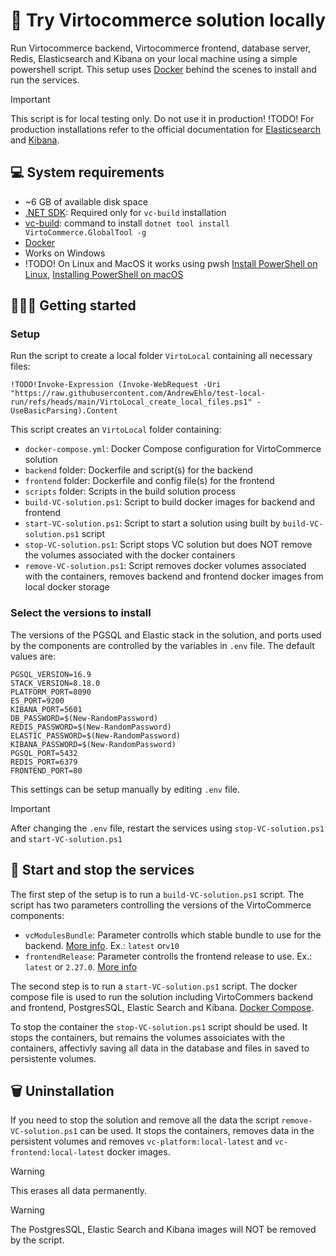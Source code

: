 # 🚀 Try Virtocommerce solution locally

Run Virtocommerce backend, Virtocommerce frontend, database server, Redis, Elasticsearch and Kibana on your local machine using a simple powershell script. This setup uses [Docker](https://www.docker.com/) behind the scenes to install and run the services.

> [!IMPORTANT]  
> This script is for local testing only. Do not use it in production!
> !TODO! For production installations refer to the official documentation for [Elasticsearch](https://www.elastic.co/downloads/elasticsearch) and [Kibana](https://www.elastic.co/downloads/kibana).


## 💻 System requirements

- ~6 GB of available disk space
- [.NET SDK](https://dotnet.microsoft.com/en-us/download/dotnet): Required only for `vc-build` installation
- [vc-build](https://github.com/VirtoCommerce/vc-build): command to install `dotnet tool install VirtoCommerce.GlobalTool -g`
- [Docker](https://www.docker.com/)
- Works on Windows
- !TODO! On Linux and MacOS it works using pwsh [Install PowerShell on Linux](https://learn.microsoft.com/en-us/powershell/scripting/install/installing-powershell-on-linux), [Installing PowerShell on macOS](https://learn.microsoft.com/en-us/powershell/scripting/install/installing-powershell-on-macos)

## 🏃‍♀️‍➡️ Getting started

### Setup

Run the script to create a local folder `VirtoLocal` containing all necessary files:

```pwsh
!TODO!Invoke-Expression (Invoke-WebRequest -Uri "https://raw.githubusercontent.com/AndrewEhlo/test-local-run/refs/heads/main/VirtoLocal_create_local_files.ps1" -UseBasicParsing).Content
```
This script creates an `VirtoLocal` folder containing:
- `docker-compose.yml`: Docker Compose configuration for VirtoCommerce solution
- `backend` folder: Dockerfile and script(s) for the backend
- `frontend` folder: Dockerfile and config file(s) for the frontend
- `scripts` folder: Scripts in the build solution process
- `build-VC-solution.ps1`: Script to build docker images for backend and frontend
- `start-VC-solution.ps1`: Script to start a solution using built by `build-VC-solution.ps1` script
- `stop-VC-solution.ps1`: Script stops VC solution but does NOT remove the volumes associated with the docker containers
- `remove-VC-solution.ps1`: Script removes docker volumes associated with the containers, removes backend and frontend docker images from local docker storage

### Select the versions to install

The versions of the PGSQL and Elastic stack in the solution, and ports used by the components are controlled by the variables in `.env` file. The default values are:
```
PGSQL_VERSION=16.9
STACK_VERSION=8.18.0
PLATFORM_PORT=8090
ES_PORT=9200
KIBANA_PORT=5601
DB_PASSWORD=$(New-RandomPassword)
REDIS_PASSWORD=$(New-RandomPassword)
ELASTIC_PASSWORD=$(New-RandomPassword)
KIBANA_PASSWORD=$(New-RandomPassword)
PGSQL_PORT=5432
REDIS_PORT=6379
FRONTEND_PORT=80
```
This settings can be setup manually by editing `.env` file.

> [!IMPORTANT]
> After changing the `.env` file, restart the services using `stop-VC-solution.ps1` and `start-VC-solution.ps1`

## 🐳 Start and stop the services

The first step of the setup is to run a `build-VC-solution.ps1` script. 
The script has two parameters controlling the versions of the VirtoCommerce components:
- `vcModulesBundle`: Parameter controlls which stable bundle to use for the backend. [More info](https://github.com/VirtoCommerce/vc-modules/tree/master/bundles). Ex.: `latest` or`v10`
- `frontendRelease`: Parameter controlls the frontend release to use. Ex.: `latest` or `2.27.0`. [More info](https://github.com/VirtoCommerce/vc-frontend/releases)

The second step is to run a `start-VC-solution.ps1` script. The docker compose file is used to run the solution including VirtoCommers backend and frontend, PostgresSQL, Elastic Search and Kibana. [Docker Compose](https://docs.docker.com/reference/cli/docker/compose/).

To stop the container the `stop-VC-solution.ps1` script should be used. It stops the containers, but remains the volumes assoiciates with the containers, affectivly saving all data in the database and files in saved to persistente volumes.


## 🗑️ Uninstallation

If you need to stop the solution and remove all the data the script `remove-VC-solution.ps1` can be used. It stops the containers, removes data in the persistent volumes and removes `vc-platform:local-latest` and `vc-frontend:local-latest` docker images.

> [!WARNING]  
> This erases all data permanently.

> [!WARNING]  
> The PostgresSQL, Elastic Search and Kibana images will NOT be removed by the script.
